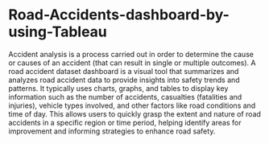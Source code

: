 # Road-Accidents-dashboard-by-using-Tableau
Accident analysis is a process carried out in order to determine the cause or causes of an accident (that can result in single or multiple outcomes).
A road accident dataset dashboard is a visual tool that summarizes and analyzes road accident data to provide insights into safety trends and patterns. It typically uses charts, graphs, and tables to display key information such as the number of accidents, casualties (fatalities and injuries), vehicle types involved, and other factors like road conditions and time of day. This allows users to quickly grasp the extent and nature of road accidents in a specific region or time period, helping identify areas for improvement and informing strategies to enhance road safety. 

